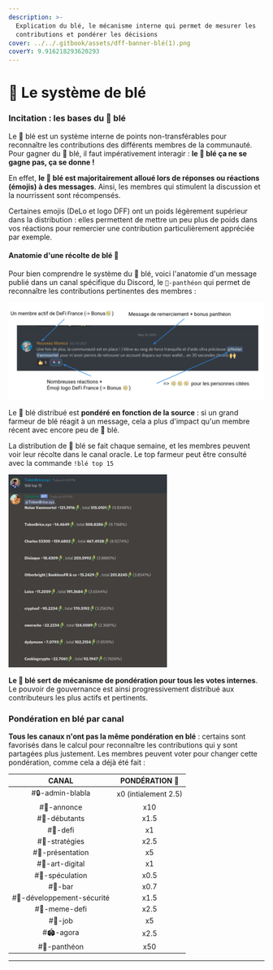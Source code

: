 ```yaml
---
description: >-
  Explication du blé, le mécanisme interne qui permet de mesurer les
  contributions et pondérer les décisions
cover: ../../.gitbook/assets/dff-banner-blé(1).png
coverY: 9.916218293620293
---
```


# 🌾 Le système de blé

### Incitation : les bases du 🌾 blé

Le 🌾 blé est un système interne de points non-transférables pour reconnaître les contributions des différents membres de la communauté. Pour gagner du 🌾 blé, il faut impérativement interagir : **le 🌾 blé ça ne se gagne pas, ça se donne !**

En effet, **le 🌾 blé est majoritairement alloué lors de réponses ou réactions (émojis) à des messages**. Ainsi, les membres qui stimulent la discussion et la nourrissent sont récompensés.&#x20;

Certaines emojis (DeLo et logo DFF) ont un poids légèrement supérieur dans la distribution : elles permettent de mettre un peu plus de poids dans vos réactions pour remercier une contribution particulièrement appréciée par exemple.

#### Anatomie d'une récolte de blé 🚜

Pour bien comprendre le système du 🌾 blé, voici l'anatomie d'un message publié dans un canal spécifique du Discord, le `🏅-panthéon` qui permet de reconnaître les contributions pertinentes des membres :

![Anatomie de la récolte en 🌾 blé pour un message de remerciement dans le 🏅-panthéon](<../../.gitbook/assets/image (9).png>)

Le 🌾 blé distribué est **pondéré en fonction de la source** : si un grand farmeur de blé réagit à un message, cela a plus d'impact qu'un membre récent avec encore peu de 🌾 blé.&#x20;

La distribution de 🌾 blé se fait chaque semaine, et les membres peuvent voir leur récolte dans le canal oracle. Le top farmeur peut être consulté avec la commande `!blé top 15`

![Top 10 des fermiers de 🌾 blé sur le canal #🔮-oracle](<../../.gitbook/assets/image (6).png>)

**Le 🌾 blé sert de mécanisme de pondération pour tous les votes internes**. Le pouvoir de gouvernance est ainsi progressivement distribué aux contributeurs les plus actifs et pertinents.

### Pondération en blé par canal

**Tous les canaux n'ont pas la même pondération en blé** : certains sont favorisés dans le calcul pour reconnaître les contributions qui y sont partagées plus justement. Les membres peuvent voter pour changer cette pondération, comme cela a déjà été fait :

|            CANAL           |    PONDÉRATION 🌾    |
| :------------------------: | :------------------: |
|      #🔒-admin-blabla      | x0 (intialement 2.5) |
|         #📢-annonce        |          x10         |
|        #🐥-débutants       |         x1.5         |
|          #🌌-defi          |          x1          |
|       #🚜-stratégies       |         x2.5         |
|      #🙍-présentation      |          x5          |
|       #🎨-art-digital      |          x1          |
|       #🤑-spéculation      |         x0.5         |
|           #🍹-bar          |         x0.7         |
| #🔨-développement-sécurité |         x1.5         |
|        #🤹-meme-defi       |         x2.5         |
|           #💼-job          |          x5          |
|          #🏟-agora         |         x2.5         |
|        #🏅-panthéon        |          x50         |

***
